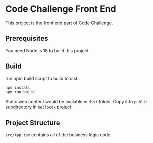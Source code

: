 # Code Challenge Front End

This project is the front end part of Code Challenge. 

## Prerequisites

You need Node.js 18 to build this project. 

## Build

run npm build script to build to dist

```bash
npm install
npm run build
```

Static web content would be avaiable in `dist` folder. Copy it to `public` subdirectory in `hellocdk` project. 

## Project Structure

`src/App.tsx` contains all of the business logic code. 